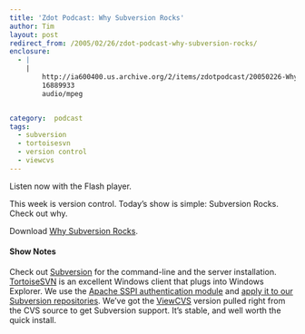 ```yaml
---
title: 'Zdot Podcast: Why Subversion Rocks'
author: Tim
layout: post
redirect_from: /2005/02/26/zdot-podcast-why-subversion-rocks/
enclosure:
  - |
    |
        http://ia600400.us.archive.org/2/items/zdotpodcast/20050226-WhySubversionRocks.mp3
        16889933
        audio/mpeg


category:  podcast
tags:
  - subversion
  - tortoisesvn
  - version control
  - viewcvs
---
```

Listen now with the Flash player.


This week is version control. Today&#8217;s show is simple: Subversion Rocks. Check out why.

Download [Why Subversion Rocks][1].

#### Show Notes

Check out [Subversion][2] for the command-line and the server installation. [TortoiseSVN][3] is an excellent Windows client that plugs into Windows Explorer. We use the [Apache SSPI authentication module][4] and [apply it to our Subversion repositories][5]. We&#8217;ve got the [ViewCVS][6] version pulled right from the CVS source to get Subversion support. It&#8217;s stable, and well worth the quick install.

 [1]: http://ia600400.us.archive.org/2/items/zdotpodcast/20050226-WhySubversionRocks.mp3
 [2]: http://subversion.tigris.org/
 [3]: http://tortoisesvn.tigris.org/
 [4]: http://tortoisesvn.tigris.org/docs/TortoiseSVN_en/ch03.html#tsvn-serversetup-apache-5 "TortoiseSVN Docs: Setting Up Authentication with a Windows Domain"
 [5]: http://svn.haxx.se/users/archive-2004-01/0047.shtml "Subverion Mailing List: Apache and SSPI"
 [6]: http://viewcvs.sourceforge.net/
